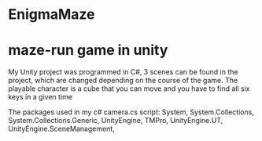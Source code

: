 # EnigmaMaze
# maze-run game in unity
My Unity project was programmed in C#, 3 scenes can be found in the project, which are changed depending on the course of the game. The playable character is a cube that you can move and you have to find all six keys in a given time

The packages used in my c# camera.cs script: 
System, 
System.Collections, 
System.Collections.Generic, 
UnityEngine, 
TMPro, 
UnityEngine.UT, 
UnityEngine.SceneManagement, 
